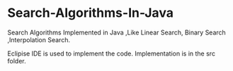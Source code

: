 # Search-Algorithms-In-Java
Search Algorithms Implemented in Java ,Like Linear Search, Binary Search ,Interpolation Search.

Eclipise IDE is used to implement the code. Implementation is in the src folder.
